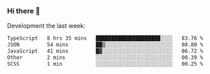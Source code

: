 ### Hi there 👋

Development the last week:
<!--START_SECTION:waka-->

```txt
TypeScript   8 hrs 35 mins   █████████████████████░░░░   83.76 %
JSON         54 mins         ██▒░░░░░░░░░░░░░░░░░░░░░░   08.80 %
JavaScript   41 mins         █▓░░░░░░░░░░░░░░░░░░░░░░░   06.72 %
Other        2 mins          ░░░░░░░░░░░░░░░░░░░░░░░░░   00.39 %
SCSS         1 min           ░░░░░░░░░░░░░░░░░░░░░░░░░   00.25 %
```

<!--END_SECTION:waka-->

<!--
**JASONPANGGO/jasonpanggo** is a ✨ _special_ ✨ repository because its `README.md` (this file) appears on your GitHub profile.

Here are some ideas to get you started:

- 🔭 I’m currently working on ...
- 🌱 I’m currently learning ...
- 👯 I’m looking to collaborate on ...
- 🤔 I’m looking for help with ...
- 💬 Ask me about ...
- 📫 How to reach me: ...
- 😄 Pronouns: ...
- ⚡ Fun fact: ...
-->
